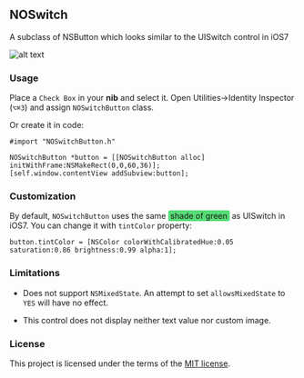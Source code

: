 ## NOSwitch

A subclass of NSButton which looks similar to the UISwitch control in iOS7

![alt text](http://i.imgur.com/18RooVw.jpg "NOSwitch demo")

### Usage

Place a `Check Box` in your **nib** and select it. Open Utilities→Identity Inspector (`⌥⌘3`) and assign `NOSwitchButton` class.

Or create it in code:

```obj-c
#import "NOSwitchButton.h"

NOSwitchButton *button = [[NOSwitchButton alloc] initWithFrame:NSMakeRect(0,0,60,36)];
[self.window.contentView addSubview:button];
```

### Customization

By default, `NOSwitchButton` uses the same <span style="background-color:#55DD75;padding:1px 4px;border-radius:3px;">shade of green</span> as UISwitch in iOS7. You can change it with `tintColor` property:

```obj-c
button.tintColor = [NSColor colorWithCalibratedHue:0.05 saturation:0.86 brightness:0.99 alpha:1];
```

### Limitations

* Does not support `NSMixedState`. An attempt to set `allowsMixedState` to `YES` will have no effect.

* This control does not display neither text value nor custom image.

### License

This project is licensed under the terms of the [MIT license](http://memega.mit-license.org/).
